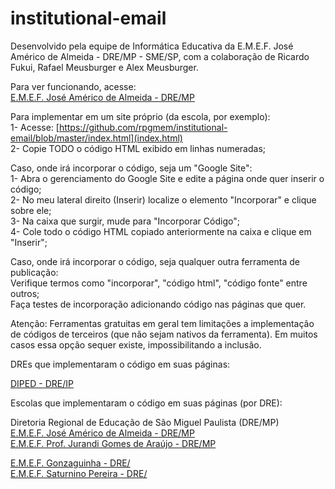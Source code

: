 # institutional-email

Desenvolvido pela equipe de Informática Educativa da E.M.E.F. José Américo de Almeida - DRE/MP - SME/SP, com a colaboração de Ricardo Fukui, Rafael Meusburger e Alex Meusburger.

Para ver funcionando, acesse:  
[E.M.E.F. José Américo de Almeida - DRE/MP](https://sites.google.com/view/emefjoseamericodealmeida/descubra-seu-e-mail-aluno)

Para implementar em um site próprio (da escola, por exemplo):  
1- Acesse: [https://github.com/rpgmem/institutional-email/blob/master/index.html](index.html)  
2- Copie TODO o código HTML exibido em linhas numeradas;  

Caso, onde irá incorporar o código, seja um "Google Site":  
1- Abra o gerenciamento do Google Site e edite a página onde quer inserir o código;  
2- No meu lateral direito (Inserir) localize o elemento "Incorporar" e clique sobre ele;  
3- Na caixa que surgir, mude para "Incorporar Código";  
4- Cole todo o código HTML copiado anteriormente na caixa e clique em "Inserir";  

Caso, onde irá incorporar o código, seja qualquer outra ferramenta de publicação:  
Verifique termos como "incorporar", "código html", "código fonte" entre outros;  
Faça testes de incorporação adicionando código nas páginas que quer.  

Atenção: Ferramentas gratuitas em geral tem limitações a implementação de códigos de terceiros (que não sejam nativos da ferramenta). Em muitos casos essa opção sequer existe, impossibilitando a inclusão.

DREs que implementaram o código em suas páginas:

[DIPED - DRE/IP](https://dipedtpaip.wixsite.com/tecnologia/tutoriais/)

Escolas que implementaram o código em suas páginas (por DRE):

Diretoria Regional de Educação de São Miguel Paulista (DRE/MP)  
[E.M.E.F. José Américo de Almeida - DRE/MP](https://sites.google.com/view/emefjoseamericodealmeida/descubra-seu-e-mail-aluno)  
[E.M.E.F. Prof. Jurandi Gomes de Araújo - DRE/MP](https://sites.google.com/view/emefjurandigomes/in%C3%ADcio)

[E.M.E.F. Gonzaguinha - DRE/](https://tgcairo.wixsite.com/emefgonzaguinha/e-mail-google/)  
[E.M.E.F. Saturnino Pereira - DRE/](https://sites.google.com/view/emef-saturnino-pereira/) 
